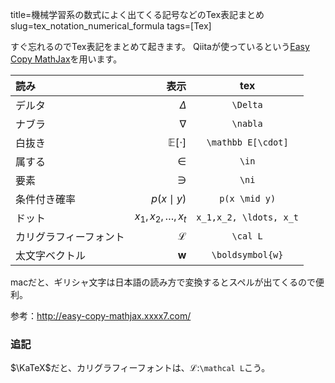 title=機械学習系の数式によく出てくる記号などのTex表記まとめ
slug=tex_notation_numerical_formula
tags=[Tex]

すぐ忘れるのでTex表記をまとめて起きます。
Qiitaが使っているという[Easy Copy MathJax](https://www.mathjax.org/)を用います。


| 読み | 表示 | tex |
|:-----------|------------:|:------------:|
| デルタ | $\Delta$ | `\Delta` |
| ナブラ | $\nabla$ | `\nabla` |
| 白抜き | $\mathbb E[\cdot]$ | `\mathbb E[\cdot]` |
| 属する | $\in$ | `\in` |
| 要素 | $\ni$ | `\ni` |
| 条件付き確率 | $p(x \mid y)$ | `p(x \mid y)` |
| ドット | $x_1,x_2, \ldots, x_t$ | `x_1,x_2, \ldots, x_t` |
| カリグラフィーフォント | $\mathcal L$ | `\cal L` |
| 太文字ベクトル| $\boldsymbol{w}$| `\boldsymbol{w}`|


macだと、ギリシャ文字は日本語の読み方で変換するとスペルが出てくるので便利。

参考：http://easy-copy-mathjax.xxxx7.com/


### 追記
$\KaTeX$だと、カリグラフィーフォントは、$\mathcal L$:`\mathcal L`こう。
